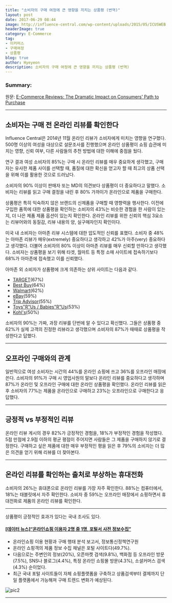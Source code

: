 ```yaml
---
title: "소비자의 구매 여정에 큰 영향을 끼치는 상품평 (번역)"
layout: post
date: 2017-06-29 08:44
image: http://influence-central.com/wp-content/uploads/2015/05/ICUSWEB.png
headerImage: true
category: E-Commerce
tag:
- 이커머스
- 구매여정
- 상품평
blog: true
author: Hyeyeon
description: 소비자의 구매 여정에 큰 영향을 끼치는 상품평 (번역)
---
```


### Summary:

원문: [E-Commerce Reviews: The Dramatic Impact on Consumers’ Path to Purchase](http://influence-central.com/e-commerce-reviews-the-dramatic-impact-of-online-reviews-on-consumers-purchasing-journey/)

---

## 소비자는 구매 전 온라인 리뷰를 확인한다

Influence Central은 2014년 11월 온라인 리뷰가 소비자에게 미치는 영향을 연구했다. 500명 이상의 여성을 대상으로 설문조사를 진행했으며 온라인 상품평이 쇼핑 습관에 미치는 영향, 신뢰 여부, 다른 사람들의 추천 방법에 대한 이해에 중점을 뒀다.

연구 결과 여성 소비자의 85%는 구매 시 온라인 리뷰를 매우 중요하게 생각했고,  구매자는 유사한 제품 사이를 선택할 때, 품질에 대한 확신을 얻고자 할 때 최고의 상품 선택을 위해 이를 활용한 것으로 드러났다.

소비자의 90% 이상이 판매자 또는 MD의 의견보다 상품평이 더 중요하다고 말했다. 소비자는 리뷰를 읽고 구매 결정을 내린 후 80% 가까이가 온라인으로 제품을 구매한다.

상품평은 특히 익숙하지 않은 브랜드의 신제품을 구매할 때 영향력을 행사한다. 이전에 구입한 품목에 대한 상품평을 확인하는 소비자의 43%는 비슷한 경험을 한 사람이 있는지, 더 나은 제품 제품 옵션이 있는지 확인한다. 온라인 리뷰를 위한 신뢰의 핵심 3요소는 리뷰어와의 동질감, 리뷰 내용의 양, 실구매자인지 확인이다.

미국 내 소비자는 아마존 리뷰 시스템에 대한 압도적인 신뢰를 표했다. 소비자 중 48%는 아마존 리뷰가 매우(extremely) 중요하다고 생각하고 42%가 아주(very) 중요하다고 생각했다. 더불어 소비자의 80% 이상이 아마존 리뷰를 매우 신뢰할 만하다고 생각했다. 소비자는 상품평을 보기 위해 타겟, 월마트 등 특정 소매 사이트에 접속하기보다 68%가 아마존에 접속했고 이를 신뢰했다.

아마존 외 소비자가 상품평에 크게 의존하는 상위 사이트는 다음과 같다.
- [TARGET](https://intl.target.com/)(67%)
- [Best Buy](http://www.bestbuy.com/)(64%)
- [Walmart](https://www.walmart.com/)(62%)
- [eBay](http://www.ebay.com/)(59%)
- [Trip Advisor](https://www.tripadvisor.co.kr/)(55%)
- [Toys"R"Us / Babies"R"Us](http://www.toysrus.com/)(53%)
- [Kohl's](https://www.kohls.com/)(50%)

소비자의 90%는 가짜, 과장 리뷰를 단번에 알 수 있다고 확신했다. 그들은 상품평 중 62%가 실제 고객의 진정한 리뷰라고 생각했으며 소비자의 87%가 때때로 상품평을 작성한다고 답했다.

---

## 오프라인 구매와의 관계

일반적으로 여성 소비자는 시간의 44%를 온라인 쇼핑에 쓰고 36%를 오프라인 매장에 쓴다. 소비자의 91%가 구매 시 영업사원의 말보다 온라인 리뷰를 중요하다고 생각하며 87%가 온라인 및 오프라인 구매에 대한 온라인 상품평을 확인했다. 온라인 리뷰를 읽은 후 소비자의 77%는 제품을 온라인으로 구매하고 23%는 오프라인으로 구매한다고 응답했다.

---

## 긍정적 vs 부정적인 리뷰

온라인 리뷰 게시의 경우 82%가 긍정적인 경험을, 18%가 부정적인 경험을 작성했다. 5점 만점에 2.9점 이하의 평균 평점이 주어지면 사람들은 그 제품을 구매하지 않기로 결정한다. 구매하고 싶은 제품에 대한 매우 부정적인 평을 읽은 후 79%의 소비자는 더 많은 의견을 얻기 위해 리뷰를 더 찾아본다.

---

## 온라인 리뷰를 확인하는 출처로 부상하는 휴대전화

소비자의 26%는 휴대폰으로 온라인 리뷰를 가장 자주 확인한다. 88%는 컴퓨터에서, 18%는 태블릿에서 자주 확인한다. 소비자 중 59%는 오프라인 매장에서 쇼핑하면서 휴대전화로 제품의 온라인 리뷰를 확인한다.

---

상품평이 긍정적인 효과가 있다는 국내 조사도 있다.

#### [[데이터 뉴스]“온라인쇼핑 이용자 2명 중 1명, 포털서 사전 정보수집”](http://www.etoday.co.kr/news/section/newsview.php?idxno=1506138)

- 온라인쇼핑 이용 현황과 구매 행태 분석 보고서, 정보통신정책연구원
- 온라인 쇼핑객의 제품 정보 수집 채널은 포털 사이트다(49.7%).
- 다음으로는 주변인의 정보(20%), 오픈마켓 검색(9.8%), 백화점 등 오프라인 방문(7.5%), SNS나 블로그(4.4%), 특정 온라인 쇼핑몰 방문(4.3%), 소셜커머스 검색(4.3%) 순이었다.
- 최근 국내 포털 사이트들이 자체 쇼핑플랫폼을 구축하고 상품검색부터 결제까지 단일 플랫폼에서 가능해져 구매 트렌드 변화가 예상된다.

![pic2](http://img.etoday.co.kr/pto_db/2017/06/20170623100003_1083403_400_236.jpg)

---

